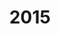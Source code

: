---
layout: robot
title: 2015
robot: Butter Fingers
game: Recycle Rush
thumbnail: /assets/images/notFound.png
---